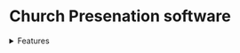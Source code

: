# Church Presenation software
<details>
  <summary>Features</summary>
  
  ## Heading
  1. A numbered
  2. list
     * With some
     * Sub bullets
</details>
